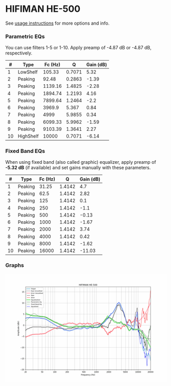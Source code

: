 # HIFIMAN HE-500
See [usage instructions](https://github.com/jaakkopasanen/AutoEq#usage) for more options and info.

### Parametric EQs
You can use filters 1-5 or 1-10. Apply preamp of -4.87 dB or -4.87 dB, respectively.

|   # | Type      |   Fc (Hz) |      Q |   Gain (dB) |
|-----|-----------|-----------|--------|-------------|
|   1 | LowShelf  |    105.33 | 0.7071 |        5.32 |
|   2 | Peaking   |     92.48 | 0.2863 |       -1.39 |
|   3 | Peaking   |   1139.16 | 1.4825 |       -2.28 |
|   4 | Peaking   |   1894.74 | 1.2193 |        4.16 |
|   5 | Peaking   |   7899.64 | 1.2464 |       -2.2  |
|   6 | Peaking   |   3969.9  | 5.367  |        0.84 |
|   7 | Peaking   |   4999    | 5.9855 |        0.34 |
|   8 | Peaking   |   6099.33 | 5.9962 |       -1.59 |
|   9 | Peaking   |   9103.39 | 1.3641 |        2.27 |
|  10 | HighShelf |  10000    | 0.7071 |       -6.14 |

### Fixed Band EQs
When using fixed band (also called graphic) equalizer, apply preamp of **-5.32 dB** (if available) and set gains manually with these parameters.

|   # | Type    |   Fc (Hz) |      Q |   Gain (dB) |
|-----|---------|-----------|--------|-------------|
|   1 | Peaking |     31.25 | 1.4142 |        4.7  |
|   2 | Peaking |     62.5  | 1.4142 |        2.82 |
|   3 | Peaking |    125    | 1.4142 |        0.1  |
|   4 | Peaking |    250    | 1.4142 |       -1.1  |
|   5 | Peaking |    500    | 1.4142 |       -0.13 |
|   6 | Peaking |   1000    | 1.4142 |       -1.67 |
|   7 | Peaking |   2000    | 1.4142 |        3.74 |
|   8 | Peaking |   4000    | 1.4142 |        0.42 |
|   9 | Peaking |   8000    | 1.4142 |       -1.62 |
|  10 | Peaking |  16000    | 1.4142 |      -11.03 |

### Graphs
![](./HIFIMAN%20HE-500.png)

